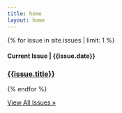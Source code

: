 ```yaml
---
title: home
layout: home
---
```

<div class="current-issue">
{% for issue in site.issues | limit: 1 %}
<h4 class="meta">Current Issue | {{issue.date}}</h4>
  <a href="{{site.baseurl}}{{issue.url}}">
    <h3 class="current-issue-title">{{issue.title}}</h3>
  </a>
{% endfor %}
<br>
<p class="meta issue-link"><a href="{{site.baseurl}}/issues">View All Issues &raquo;</a></p>
</div>